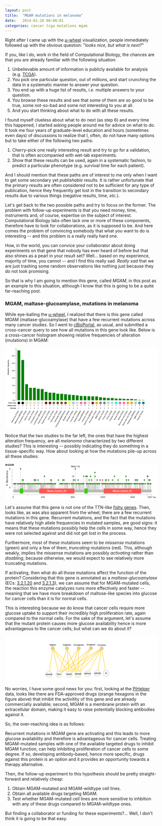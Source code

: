 ```yaml
---
layout: post
title:  "MGAM mutations in melanoma"
date:   2014-01-28 00:00:01
categories: cancer tcga mutations mgam 
---
```


Right after I came up with the [μ-wheel](http://ergoso.me/metabolism/cancer/tcga/mutations/2014/01/08/muwheel.html) visualization,
people immediately followed up with the obvious question: "*looks nice, but what is next?*"

If you, like I do, work in the field of Computational Biology, the chances are that you are already familiar with the following situation:

1. Unbelievable amount of information is publicly available for analysis (e.g. [TCGA](http://cancergenome.nih.gov/)).
2. You pick one particular question, out of millions, and start crunching the data in a systematic manner to answer your question.
3. You end up with a huge list of results, *i.e.* multiple answers to your question.
4. You browse these results and see that some of them are so good to be true, some not-so-bad and some not interesting to you at all.
5. And you start thinking about what to do with all these results.

I found myself clueless about what to do next (as step 6) and every time this happened, I started asking people around me for advice on what to do.
It took me four years of graduate-level education and hours (sometimes even days) of discussions to realize that I, often, do not have many options but to take either of the following two paths:

1. Cherry-pick one really interesting result and try to go for a validation, that is often accompanied with wet-lab experiments.
2. Show that these results can be used, again in a systematic fashion, to predict a particular phenotype (e.g. survival time for each patient).

And I should mention that these paths are of interest to me only when I want to get some secondary yet *publishable* results.
It is rather unfortunate that the primary results are often considered not to be sufficient for any type of publication,
hence they frequently get lost in the transition to secondary results due to various things (negative results, time, *etc.*).

Let's get back to the two possible paths and try to focus on the former. 
The problem with follow-up experiments is that you need money, time, instruments and, of course, expertise on the subject of interest.
Computational Biology labs often lack one or more of these components, therefore have to look for collaborations, as it is supposed to be.
And here comes the problem of convincing somebody that what you want to do is interesting -- and this problem is a really really hard one.

How, in the world, you can convice your collaborator about doing experiments on that gene that nobody has ever heard of before but that also shines as a pearl in your result set?
Well... based on my experience, majority of time, you cannot -- and I find this really sad.
*Really sad* that we are just trashing some random observations like nothing just because they do not look promising.

So that is why I am going to mention this gene, called *MGAM*, in this post as an example to this situation, although I know that this is going to be a quite far-reaching post.

### MGAM, maltase-glucoamylase, mutations in melanoma
While eye-balling the [μ-wheel](http://ergoso.me/metabolism/cancer/tcga/mutations/2014/01/08/muwheel.html),
I realized that there is this gene called MGAM (maltase-glucoamylase) that have a few recurrent mutations across many cancer studies.
So I went to [cBioPortal](http://cbioportal.org), as usual, and submitted a cross-cancer query to see how all mutations in this gene look like.
Below is a cross-cancer histogram showing relative frequencies of alteration (mutations) in MGAM:

[![MGAM cross-cancer mutation histogram](/img/mgam-crosscancer-histogram.png)](http://bit.ly/LkstgY)

Notice that the two studies to the far left, the ones that have the highest alteration frequency, are all *melanoma* characterized by two different studies?
This is interesting -- possibly indicating they do something in a tissue-specific way.
How about looking at how the mutations pile-up across all these studies:

[![MGAM cross-cancer mutation pile-ups](/img/mgam-crosscancer-mutations.png)](http://bit.ly/LkstgY)

Let's assume that this gene is not one of the TTN-like [fishy genes](http://www.genome.gov/multimedia/slides/tcga1/tcga1_lawrence.pdf).
Then, looks like, as was also apparent from the wheel, there are a few recurrent mutations in this gene.
Recurrent mutations, and the fact that the mutations have relatively high allele frequencies in mutated samples, are good signs:
it means that these mutations possibly help the cells in some way, hence they were not selected against and did not get lost in the process.

Furthermore, most of these mutations seem to be *missense* mutations (green) and only a few of them, *truncating* mutations (red).
This, although weakly, implies the missense mutations are possibly *activating* rather than *disabling*,
because otherwise, we would expect to see relatively more truncating mutations.

If activating, then what do all those mutations affect the function of the protein?
Considering that this gene is annotated as a *maltase-glucoamylase* (ECs: [3.2.1.20](http://www.kegg.jp/dbget-bin/www_bget?ec:3.2.1.20) and [3.2.1.3](http://www.kegg.jp/dbget-bin/www_bget?ec:3.2.1.3)),
we can assume that for MGAM-mutated cells, the reaction this enzyme catalyzes runs more effectively and faster
-- meaning that we have more breakdown of maltose-like species into glucose for cancer cells than it is for normal cells.

This is interesting because we do know that cancer cells require more glucose uptake to support their incredibly high proliferation rate, again compared to the normal cells.
For the sake of the argument, let's assume that the mutant protein causes more glucose availability hence is more advantageous to the cancer cells;
but what can we do about it?

[![MGAM-targeting drugs](/img/mgam-drugs.png)](http://bitbucket.org/armish/pihelper)

No worries, I have some good news for you:
first, looking at the [PiHelper](http://bitbucket.org/armish/pihelper) data, looks like there are FDA-approved drugs (orange hexagons in the figure above) that inhibit the activitity of this gene and are already commercially available;
second, MGAM is a membrane protein with an extracellular domain, making it easy to raise potentially blocking antibodies against it.
 
So, the over-reaching idea is as follows:

<div class="quote">
Recurrent mutations in MGAM gene are activating and this leads to more glucose availability 
and therefore is advantageous for cancer cells. Treating MGAM-mutated 
samples with one of the available targeted drugs to inhibit MGAM function, 
can help inhibiting proliferation of cancer cells to some degree. If so, developing antibody-based,
hence more specific, drugs against this protein is an option and it provides an 
opportunity towards a therapy alternative.
</div>

Then, the follow-up experiment to this hypothesis should be pretty straight-forward and relatively cheap:

1. Obtain MGAM-mutated and MGAM-wildtype cell lines.
2. Obtain all available drugs targeting MGAM.
3. Test whether MGAM-mutated cell lines are more sensitive to inhbition with any of these drugs compared to MGAM-wildtype ones.

But finding a collaborator or funding for these experiments?... 
Well, I don't think it is going to be that easy.

